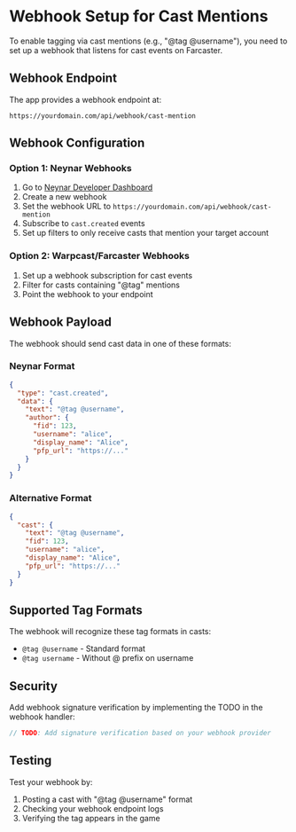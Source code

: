 # Webhook Setup for Cast Mentions

To enable tagging via cast mentions (e.g., "@tag @username"), you need to set up a webhook that listens for cast events on Farcaster.

## Webhook Endpoint

The app provides a webhook endpoint at:
```
https://yourdomain.com/api/webhook/cast-mention
```

## Webhook Configuration

### Option 1: Neynar Webhooks
1. Go to [Neynar Developer Dashboard](https://dev.neynar.com/)
2. Create a new webhook
3. Set the webhook URL to `https://yourdomain.com/api/webhook/cast-mention`
4. Subscribe to `cast.created` events
5. Set up filters to only receive casts that mention your target account

### Option 2: Warpcast/Farcaster Webhooks
1. Set up a webhook subscription for cast events
2. Filter for casts containing "@tag" mentions
3. Point the webhook to your endpoint

## Webhook Payload

The webhook should send cast data in one of these formats:

### Neynar Format
```json
{
  "type": "cast.created",
  "data": {
    "text": "@tag @username",
    "author": {
      "fid": 123,
      "username": "alice",
      "display_name": "Alice",
      "pfp_url": "https://..."
    }
  }
}
```

### Alternative Format
```json
{
  "cast": {
    "text": "@tag @username",
    "fid": 123,
    "username": "alice",
    "display_name": "Alice",
    "pfp_url": "https://..."
  }
}
```

## Supported Tag Formats

The webhook will recognize these tag formats in casts:
- `@tag @username` - Standard format
- `@tag username` - Without @ prefix on username

## Security

Add webhook signature verification by implementing the TODO in the webhook handler:
```typescript
// TODO: Add signature verification based on your webhook provider
```

## Testing

Test your webhook by:
1. Posting a cast with "@tag @username" format
2. Checking your webhook endpoint logs
3. Verifying the tag appears in the game

